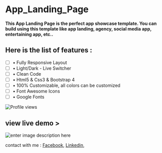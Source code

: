 # App_Landing_Page

**This App Landing Page is the perfect app showcase template. You can build using this template like app landing, agency, social media app, entertaining app, etc..**
## Here is the list of features :
 - [ ] • Fully Responsive Layout  
 - [ ] • Light/Dark - Live Switcher  
 - [ ] • Clean Code  
 - [ ] • Html5 & Css3 & Bootstrap 4  
 - [ ] • 100% Customizable, all colors can be customized  
 - [ ] • Font Awesome Icons  
 - [ ] • Google Fonts

![Profile views](https://gpvc.arturio.dev/raihaninfo)
## view live demo >

![enter image description here](https://1.bp.blogspot.com/-DsocnjL3wmc/YCujetSrhPI/AAAAAAAAASQ/ujBErKMEBMAkawfJite8Lt2JDPkRsmFYQCLcBGAsYHQ/s370/qrcode_raihaninfo.github.io.png)

contact with me : [Facebook](https://www.facebook.com/raihan.mahmudi.50), [Linkedin](https://www.linkedin.com/in/raihaninfo/), 


